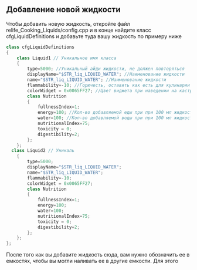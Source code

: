 ## Добавление новой жидкости
Чтобы добавить новую жидкость, откройте файл relife_Cooking_Liquids/config.cpp и в конце найдите класс cfgLiquidDefinitions и добавьте туда вашу жидкость по примеру ниже
```c#
class cfgLiquidDefinitions
{
	class Liquid1 // Уникальное имя класса
	{
		type=5000; //Уникальный айди жидкости, не должен повторяться
		displayName="$STR_liq_LIQUID_WATER"; //Наименование жидкости
		name="$STR_liq_LIQUID_WATER"; //Наименование жидкости
		flammability=-10; //Горючесть, оставить как есть для кулинарии
		colorWidget = 0x0065FF27; //Цвет виджета при наведении на кастрюлю 
		class Nutrition
		{
			fullnessIndex=1;
			energy=100; //Кол-во добавляемой еды при при 100 мл жидкости.
			water=100; //Кол-во добавляемой воды при при 100 мл жидкости.
			nutritionalIndex=75;
			toxicity = 0;
			digestibility=2;
		};
	};
  class Liquid2 // Уникаль
	{
		type=5000;
		displayName="$STR_liq_LIQUID_WATER";
		name="$STR_liq_LIQUID_WATER";
		flammability=-10;
		colorWidget = 0x0065FF27;
		class Nutrition
		{
			fullnessIndex=1;
			energy=100;
			water=100;
			nutritionalIndex=75;
			toxicity = 0;
			digestibility=2;
		};
	};
};
```
После того как вы добавите жидкость сюда, вам нужно обозначить ее в емкостях, чтобы вы могли наливать ее в другие емкости. Для этого 
